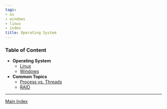 ```yaml
---
tags:
- os
- windows
- linux
- index
title: Operating System
---
```


### Table of Content

* **Operating System**
	* [Linux](linux/linux-index.md)
	* [Windows](windows/windows-index.md)
* **Common Topics**
	- [Process vs. Threads](others/process-vs-threads.md)
	- [RAID](others/raid.md)

---

[Main Index](../index.md)
